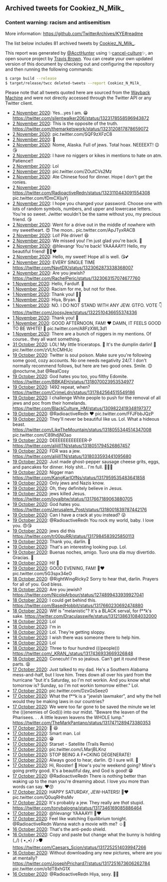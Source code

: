 ## Archived tweets for Cookiez\_N\_Milk\_
### Content warning: racism and antisemitism
More information: https://github.com/TwitterArchives/KYE#readme

The list below includes 81 archived tweets by
[Cookiez\_N\_Milk\_](https://twitter.com/Cookiez_N_Milk_).




This report was generated by [@AcctHunter](https://twitter.com/accthunter) using ✨[cancel-culture](https://github.com/travisbrown/cancel-culture)✨,
an open source project by [Travis Brown](https://twitter.com/travisbrown). You can create your own
updated version of this document by checking out and configuring the repository and then running
the following commands:

```bash
$ cargo build --release
$ target/release/twcc deleted-tweets --report Cookiez_N_Milk_
```

Please note that all tweets quoted here are sourced from the
[Wayback Machine](https://web.archive.org) and were not directly accessed through the Twitter API or
any Twitter client.



* [ 2 November 2020](https://web.archive.org/web/20201102083035/https://twitter.com/Cookiez_N_Milk_/status/1323180613256450048): Yes...yes I am. 😁 https://twitter.com/silentwalker206/status/1323178558596943872
* [ 2 November 2020](https://web.archive.org/web/20201102044733/https://twitter.com/Cookiez_N_Milk_/status/1323124470295375872): This is the opposite of the truth. https://twitter.com/themarketswork/status/1323120817878659072
* [ 2 November 2020](https://web.archive.org/web/20201102044208/https://twitter.com/Cookiez_N_Milk_/status/1323123106441953280): pic.twitter.com/SQF9zXFzC8
* [ 2 November 2020](https://web.archive.org/web/20201102052201/https://twitter.com/Cookiez_N_Milk_/status/1323117411277549569): 🤣
* [ 2 November 2020](https://web.archive.org/web/20201102041849/https://twitter.com/Cookiez_N_Milk_/status/1323117233648750593): Nome, Alaska. Full of jews.   Total hoax.   NEEEEXT! 😉😘
* [ 2 November 2020](https://web.archive.org/web/20201102041713/https://twitter.com/Cookiez_N_Milk_/status/1323116823743655936): I have no niggers or kikes in mentions to hate on atm. Patience!!
* [ 2 November 2020](https://web.archive.org/web/20201102041505/https://twitter.com/Cookiez_N_Milk_/status/1323116227326214144): Lol
* [ 2 November 2020](https://web.archive.org/web/20201102041328/https://twitter.com/Cookiez_N_Milk_/status/1323115799947538433): pic.twitter.com/ZOutCVs2Mz
* [ 2 November 2020](https://web.archive.org/web/20201102040914/https://twitter.com/Cookiez_N_Milk_/status/1323114702503772162): Ate Chinese food for dinner.   Hope I don't get the ronies.
* [ 2 November 2020](https://web.archive.org/web/20201102040149/https://twitter.com/Cookiez_N_Milk_/status/1323112832196440064): https://twitter.com/RadioactiveRedn/status/1323110443091554308  pic.twitter.com/fDmCXIjuYj
* [ 2 November 2020](https://web.archive.org/web/20201102044918/https://twitter.com/Cookiez_N_Milk_/status/1323108108105756672): I hope you changed your password. Choose one with lots of random symbols, numbers, and upper and lowercase letters.   You're so sweet. Jwitter wouldn't be the same without you, my precious friend. 😘
* [ 2 November 2020](https://web.archive.org/web/20201102033935/https://twitter.com/Cookiez_N_Milk_/status/1323107350337609729): Went for a drive out in the middle of nowhere with my sweetheart. 😍  The moon.. pic.twitter.com/ApJTyxRACB
* [ 2 November 2020](https://web.archive.org/web/20201102033350/https://twitter.com/Cookiez_N_Milk_/status/1323105908105179136): Lol! Pile driver! 😆
* [ 2 November 2020](https://web.archive.org/web/20201102033002/https://twitter.com/Cookiez_N_Milk_/status/1323104991196839936): We missed you! I'm just glad you're back. 🤗
* [ 2 November 2020](https://web.archive.org/web/20201102031351/https://twitter.com/Cookiez_N_Milk_/status/1323100864685330432): @hlevangr  You're back! YAAAAAY!! Hello, my beautiful friend! 🤗😘❤
* [ 2 November 2020](https://web.archive.org/web/20201102031041/https://twitter.com/Cookiez_N_Milk_/status/1323100112315318272): Hello, my sweet! Hope all is well. 😘💕
* [ 2 November 2020](https://web.archive.org/web/20201102014723/https://twitter.com/Cookiez_N_Milk_/status/1323063824920948736): EVERY SINGLE TIME https://twitter.com/NaytDX/status/1323062873338368007
* [ 2 November 2020](https://web.archive.org/web/20201102004604/https://twitter.com/Cookiez_N_Milk_/status/1323063715835469824): Are you jewish? https://twitter.com/RachelPeric/status/1323063157074677760
* [ 1 November 2020](https://web.archive.org/web/20201101233257/https://twitter.com/Cookiez_N_Milk_/status/1323045271081676801): Hello, Fardulf. 🤗
* [ 1 November 2020](https://web.archive.org/web/20201102001318/https://twitter.com/Cookiez_N_Milk_/status/1323040288743419906): Racism for me, but not for thee.
* [ 1 November 2020](https://web.archive.org/web/20201101231214/https://twitter.com/Cookiez_N_Milk_/status/1323040092739416066): Thank you! 🤗💕
* [ 1 November 2020](https://web.archive.org/web/20201102001239/https://twitter.com/Cookiez_N_Milk_/status/1323039858764378112): Hiya, Bryan. 🤗
* [ 1 November 2020](https://web.archive.org/web/20201101225021/https://twitter.com/Cookiez_N_Milk_/status/1323034580983508993): NO. I DO NOT STAND WITH ANY JEW. GTFO.   VOTE 👇 https://twitter.com/JoosyJew/status/1322510436655374336
* [ 1 November 2020](https://web.archive.org/web/20201101224517/https://twitter.com/Cookiez_N_Milk_/status/1323018074950230017): Thank you! 🤗
* [ 1 November 2020](https://web.archive.org/web/20201102001239/https://twitter.com/Cookiez_N_Milk_/status/1323039858764378112): GOOD AFTERNOON, FAM! ❤  DAMN, IT FEELS GOOD TO BE WHITE! 🤗 pic.twitter.com/A8FzXWL3d1
* [ 1 November 2020](https://web.archive.org/web/20201102001318/https://twitter.com/Cookiez_N_Milk_/status/1323040288743419906): There are a bunch of niggers in my mentions.   Of course.. they all want something.
* [31 October 2020](https://web.archive.org/web/20201101224517/https://twitter.com/Cookiez_N_Milk_/status/1323018074950230017): LOL! My little triceratops. 🦕  It's the dumplin darlin! 🤗 pic.twitter.com/zVLfcCMHUc
* [19 October 2020](https://web.archive.org/web/20201019104100/https://twitter.com/Cookiez_N_Milk_/status/1318138758995218433): Twitter is soul poison. Make sure you're following some good, cozy accounts. No one needs negativity 24/7. I don't normally recommend follows, but here are two good ones. Smile. 😊   @nocturne_bat    @ReaICosy
* [19 October 2020](https://web.archive.org/web/20201019060844/https://twitter.com/Cookiez_N_Milk_/status/1318070332083720192): God hates you too, you filthy Edomite. https://twitter.com/BBKAEH/status/1318070023953534977
* [19 October 2020](https://web.archive.org/web/20201019055428/https://twitter.com/Cookiez_N_Milk_/status/1318066797665382400): 1492 repeat, when? https://twitter.com/CrimeLdn/status/1317842564515549186
* [19 October 2020](https://web.archive.org/web/20201019054257/https://twitter.com/Cookiez_N_Milk_/status/1318063611206541317): I challenge White people to push for the removal of all jews and poc from their homelands. https://twitter.com/BlackCulture_HM/status/1309822419348197377
* [19 October 2020](https://web.archive.org/web/20201019053315/https://twitter.com/Cookiez_N_Milk_/status/1318062058336759809): @RadioactiveRedn  ❤ pic.twitter.com/FFJFbbJQzP
* [19 October 2020](https://web.archive.org/web/20201019051136/https://twitter.com/Cookiez_N_Milk_/status/1318056468545875968): They'll never be beautiful like us. Lol. What a hideous beast.  https://twitter.com/LikeTheMountain/status/1318055344514347008  pic.twitter.com/C89hdjNOao
* [19 October 2020](https://web.archive.org/web/20201019045300/https://twitter.com/Cookiez_N_Milk_/status/1318052353199624194): DEEEEEEEEEEEER-P https://twitter.com/alijillTN/status/1318051794526867457
* [19 October 2020](https://web.archive.org/web/20201019045124/https://twitter.com/Cookiez_N_Milk_/status/1318051198608371713): FDR was a jew. https://twitter.com/alijillTN/status/1318033593441095680
* [19 October 2020](https://web.archive.org/web/20201019041739/https://twitter.com/Cookiez_N_Milk_/status/1318041604079243264): Just made ghost-pepper sausage cheese grits, eggs, and pancakes for dinner. Holy shit... I'm full. 🥞🍳🥛
* [19 October 2020](https://web.archive.org/web/20201019014626/https://twitter.com/Cookiez_N_Milk_/status/1318005523912876032): Nigger man https://twitter.com/KangKarlOfNs/status/1317959535483641858
* [19 October 2020](https://web.archive.org/web/20201019014235/https://twitter.com/Cookiez_N_Milk_/status/1318004513974804481): Only jews and Nazis know.
* [19 October 2020](https://web.archive.org/web/20201019013837/https://twitter.com/Cookiez_N_Milk_/status/1318003484898160640): Oh, they definitely believe in Jesus.
* [19 October 2020](https://web.archive.org/web/20201019013522/https://twitter.com/Cookiez_N_Milk_/status/1318002697237188609): jews killed Jesus. https://twitter.com/loyalbtw/status/1317667189063880705
* [19 October 2020](https://web.archive.org/web/20201019013424/https://twitter.com/Cookiez_N_Milk_/status/1318002459000795136): God hates you. https://twitter.com/Jerusalem_Post/status/1318001839787442176
* [19 October 2020](https://web.archive.org/web/20201019011349/https://twitter.com/Cookiez_N_Milk_/status/1317997296273903616): Can I have a crack at you instead? 😜
* [19 October 2020](https://web.archive.org/web/20201019010945/https://twitter.com/Cookiez_N_Milk_/status/1317996252886224897): @RadioactiveRedn  You rock my world, baby. I love you. 😍😘
* [19 October 2020](https://web.archive.org/web/20201019004920/https://twitter.com/Cookiez_N_Milk_/status/1317991164759322625): jews did this https://twitter.com/tr00puRR/status/1317984583925850113
* [19 October 2020](https://web.archive.org/web/20201019004008/https://twitter.com/Cookiez_N_Milk_/status/1317988828146143234): Thank you, darlin. 🤗
* [19 October 2020](https://web.archive.org/web/20201019003951/https://twitter.com/Cookiez_N_Milk_/status/1317988693244669952): That's an interesting looking pup. Lol.
* [19 October 2020](https://web.archive.org/web/20201019003227/https://twitter.com/Cookiez_N_Milk_/status/1317986684328275968): Buenas noches, amigo. Tuvo una día muy divertido. Gracias. 🤗
* [19 October 2020](https://web.archive.org/web/20201019002322/https://twitter.com/Cookiez_N_Milk_/status/1317984539935789056): Hi! 🤗
* [19 October 2020](https://web.archive.org/web/20201019002010/https://twitter.com/Cookiez_N_Milk_/status/1317983771778457601): GOOD EVENING, FAM! 🤗❤ pic.twitter.com/5G3spx34eO
* [18 October 2020](https://web.archive.org/web/20201018062502/https://twitter.com/Cookiez_N_Milk_/status/1317713280509489152): @RightWingRicky2 Sorry to hear that, darlin. Prayers for all of you. God bless.
* [18 October 2020](https://web.archive.org/web/20201018045023/https://twitter.com/Cookiez_N_Milk_/status/1317683784938967041): Are you jewish? https://twitter.com/NicoleArbour/status/1274899433939927041
* [18 October 2020](https://web.archive.org/web/20201018030334/https://twitter.com/Cookiez_N_Milk_/status/1317661613428596736): I could get behind this. https://twitter.com/BasedHobbit/status/1317660230692474880
* [18 October 2020](https://web.archive.org/web/20201018032332/https://twitter.com/Cookiez_N_Milk_/status/1317655441271185408): Wtf is "melanistic"? It's a BLACK serval, for f**k's sake. https://twitter.com/Draculasswife/status/1312138631084032000
* [18 October 2020](https://web.archive.org/web/20201019021527/https://twitter.com/Cookiez_N_Milk_/status/1317650363395186694): Lol
* [18 October 2020](https://web.archive.org/web/20201019020649/https://twitter.com/Cookiez_N_Milk_/status/1317648157010927617): I'm in
* [18 October 2020](https://web.archive.org/web/20201019020439/https://twitter.com/Cookiez_N_Milk_/status/1317647640801071104): Lol. They're getting sloppy.
* [18 October 2020](https://web.archive.org/web/20201019020347/https://twitter.com/Cookiez_N_Milk_/status/1317647405131517954): I wish there was someone there to help him.
* [18 October 2020](https://web.archive.org/web/20201019004002/https://twitter.com/Cookiez_N_Milk_/status/1317626402745634818): Lol
* [18 October 2020](https://web.archive.org/web/20201018003151/https://twitter.com/Cookiez_N_Milk_/status/1317623263032270848): Three to four hundred (((people))) https://twitter.com/_KRAN_/status/1317436933669326848
* [18 October 2020](https://web.archive.org/web/20201019002421/https://twitter.com/Cookiez_N_Milk_/status/1317622382434033664): Conecuh! I'm so jealous. Can't get it round these parts. 😫
* [17 October 2020](https://web.archive.org/web/20201018231321/https://twitter.com/Cookiez_N_Milk_/status/1317604535813111808): Just talked to my dad. He's a Southern Alabama mess-and-half, but I love him.   Trees down all over his yard from the hurricane "but it's Saturday, so I'm not workin. And you know what tomorrow is? Sunday, so I'm not workin tomorrow either." Lol.
* [17 October 2020](https://web.archive.org/web/20201018222742/https://twitter.com/Cookiez_N_Milk_/status/1317593074093105152): pic.twitter.com/DzxGsSeez0
* [17 October 2020](https://web.archive.org/web/20201018222203/https://twitter.com/Cookiez_N_Milk_/status/1317591687565225984): What the f**k is a "jewish lawmaker", and why the hell would they be making laws in our countries?
* [17 October 2020](https://web.archive.org/web/20201018221918/https://twitter.com/Cookiez_N_Milk_/status/1317590924659023873): We were too far gone to be saved the minute we let the (((enemies of God))) into our midst.  "Beware the leaven of the Pharisees. . . A little leaven leavens the WHOLE lump." https://twitter.com/TheMarkPantano/status/1317471289473380353
* [17 October 2020](https://web.archive.org/web/20201018211748/https://twitter.com/Cookiez_N_Milk_/status/1317575499611172864): 🤔  😆
* [17 October 2020](https://web.archive.org/web/20201018211005/https://twitter.com/Cookiez_N_Milk_/status/1317573576698982400): Smart man. Lol
* [17 October 2020](https://web.archive.org/web/20201018210248/https://twitter.com/Cookiez_N_Milk_/status/1317571722657189888): 😁
* [17 October 2020](https://web.archive.org/web/20201018210027/https://twitter.com/Cookiez_N_Milk_/status/1317571121126887424): Starset - Satellite (Trails Remix)
* [17 October 2020](https://web.archive.org/web/20201017205945/https://twitter.com/Cookiez_N_Milk_/status/1317570241170268160): pic.twitter.com/LMarjBLKnz
* [17 October 2020](https://web.archive.org/web/20201017201651/https://twitter.com/Cookiez_N_Milk_/status/1317559231072010240): STOP BEING A F*CKING DEGENERATE!
* [17 October 2020](https://web.archive.org/web/20201018195934/https://twitter.com/Cookiez_N_Milk_/status/1317555756384743425): Always good to hear, darlin. 😊  I sure will. 🤗
* [17 October 2020](https://web.archive.org/web/20201018195941/https://twitter.com/Cookiez_N_Milk_/status/1317554356305108992): Hi, Rooster! 🤗 How's you're weekend going? Mine's going pretty good. It's a beautiful day, and God is good! 😁
* [17 October 2020](https://web.archive.org/web/20201017195158/https://twitter.com/Cookiez_N_Milk_/status/1317544882815131648): @RadioactiveRedn  There is nothing better than waking up to the man you're dreaming about. I love you more than words can say. ❤😚
* [17 October 2020](https://web.archive.org/web/20201017191717/https://twitter.com/Cookiez_N_Milk_/status/1317543988807622656): HAPPY SATURDAY, JEW-HATERS! 🤗❤ pic.twitter.com/Q0uqRHhsMv
* [17 October 2020](https://web.archive.org/web/20201017073419/https://twitter.com/Cookiez_N_Milk_/status/1317367386341736449): It's probably a jew. They really are *that* stupid. https://twitter.com/tonybalogna/status/1317346169085886464
* [17 October 2020](https://web.archive.org/web/20201017044439/https://twitter.com/Cookiez_N_Milk_/status/1317325630367690754): @hlevangr YAAAAY!! 🤗❤
* [17 October 2020](https://web.archive.org/web/20201018000952/https://twitter.com/Cookiez_N_Milk_/status/1317255495535656960): Feel like watching Equilibrium tonight.    @RadioactiveRedn  Wanna watch a movie with me? ☺💓
* [16 October 2020](https://web.archive.org/web/20201017000150/https://twitter.com/Cookiez_N_Milk_/status/1317253795034796032): That's the anti-pedo shield.
* [16 October 2020](https://web.archive.org/web/20201017000150/https://twitter.com/Cookiez_N_Milk_/status/1317253795034796032): Copy and paste but change what the bunny is holding  (\_/)  ( •_•)  / >🛡 https://twitter.com/Caesars_Scion/status/1317252514039947266
* [16 October 2020](https://web.archive.org/web/20201017001632/https://twitter.com/Cookiez_N_Milk_/status/1317251945497645056): Without downloading any new pictures, where are you at mentally?  https://twitter.com/JosephPrichard7/status/1317251673606262784  pic.twitter.com/o1dT8xhG1X
* [16 October 2020](https://web.archive.org/web/20201017234239/https://twitter.com/Cookiez_N_Milk_/status/1317247668125462529): @RadioactiveRedn  Hiya, sexy. 🤤💗

